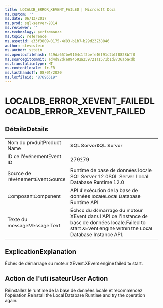 ```yaml
---
title: LOCALDB_ERROR_XEVENT_FAILED | Microsoft Docs
ms.custom: ''
ms.date: 06/13/2017
ms.prod: sql-server-2014
ms.reviewer: ''
ms.technology: performance
ms.topic: reference
ms.assetid: e33f3809-0175-4d83-b1b7-b29d23238846
author: stevestein
ms.author: sstein
ms.openlocfilehash: 249da657be9104c1f2befe16f91c2b2f8828b7f0
ms.sourcegitcommit: ad4d92dce894592a259721a1571b1d8736abacdb
ms.translationtype: MT
ms.contentlocale: fr-FR
ms.lasthandoff: 08/04/2020
ms.locfileid: "87695619"
---
```

# <a name="localdb_error_xevent_failed"></a><span data-ttu-id="e65e9-102">LOCALDB_ERROR_XEVENT_FAILED</span><span class="sxs-lookup"><span data-stu-id="e65e9-102">LOCALDB_ERROR_XEVENT_FAILED</span></span>
    
## <a name="details"></a><span data-ttu-id="e65e9-103">Détails</span><span class="sxs-lookup"><span data-stu-id="e65e9-103">Details</span></span>  
  
|||  
|-|-|  
|<span data-ttu-id="e65e9-104">Nom du produit</span><span class="sxs-lookup"><span data-stu-id="e65e9-104">Product Name</span></span>|<span data-ttu-id="e65e9-105">SQL Server</span><span class="sxs-lookup"><span data-stu-id="e65e9-105">SQL Server</span></span>|  
|<span data-ttu-id="e65e9-106">ID de l’événement</span><span class="sxs-lookup"><span data-stu-id="e65e9-106">Event ID</span></span>|<span data-ttu-id="e65e9-107">279</span><span class="sxs-lookup"><span data-stu-id="e65e9-107">279</span></span>|  
|<span data-ttu-id="e65e9-108">Source de l’événement</span><span class="sxs-lookup"><span data-stu-id="e65e9-108">Event Source</span></span>|<span data-ttu-id="e65e9-109">Runtime de base de données locale SQL Server 12.0</span><span class="sxs-lookup"><span data-stu-id="e65e9-109">SQL Server Local Database Runtime 12.0</span></span>|  
|<span data-ttu-id="e65e9-110">Composant</span><span class="sxs-lookup"><span data-stu-id="e65e9-110">Component</span></span>|<span data-ttu-id="e65e9-111">API d'exécution de la base de données locale</span><span class="sxs-lookup"><span data-stu-id="e65e9-111">Local Database Runtime API</span></span>|  
|<span data-ttu-id="e65e9-112">Texte du message</span><span class="sxs-lookup"><span data-stu-id="e65e9-112">Message Text</span></span>|<span data-ttu-id="e65e9-113">Échec du démarrage du moteur XEvent dans l'API de l'instance de base de données locale.</span><span class="sxs-lookup"><span data-stu-id="e65e9-113">Failed to start XEvent engine within the Local Database Instance API.</span></span>|  
  
## <a name="explanation"></a><span data-ttu-id="e65e9-114">Explication</span><span class="sxs-lookup"><span data-stu-id="e65e9-114">Explanation</span></span>  
 <span data-ttu-id="e65e9-115">Échec de démarrage du moteur XEvent.</span><span class="sxs-lookup"><span data-stu-id="e65e9-115">XEvent engine failed to start.</span></span>  
  
## <a name="user-action"></a><span data-ttu-id="e65e9-116">Action de l'utilisateur</span><span class="sxs-lookup"><span data-stu-id="e65e9-116">User Action</span></span>  
 <span data-ttu-id="e65e9-117">Réinstallez le runtime de la base de données locale et recommencez l'opération.</span><span class="sxs-lookup"><span data-stu-id="e65e9-117">Reinstall the Local Database Runtime and try the operation again.</span></span>  
  
  
